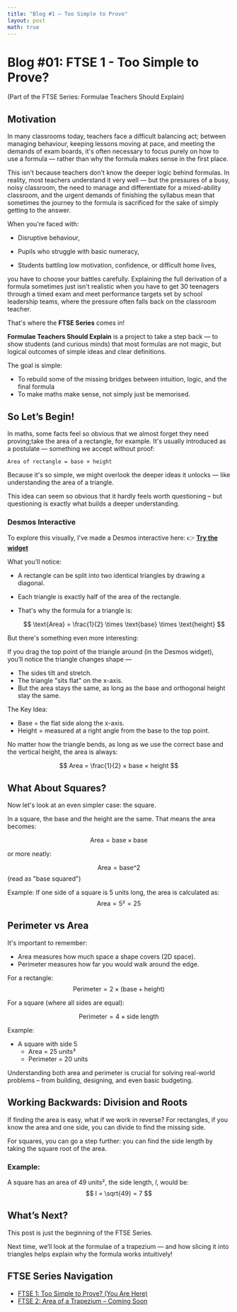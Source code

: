 ```yaml
---
title: "Blog #1 – Too Simple to Prove"
layout: post
math: true
---
```


<link rel="stylesheet" href="https://cdn.jsdelivr.net/npm/katex@0.15.1/dist/katex.min.css">
<script defer src="https://cdn.jsdelivr.net/npm/katex@0.15.1/dist/katex.min.js"></script>
<script defer src="https://cdn.jsdelivr.net/npm/katex@0.15.1/dist/contrib/auto-render.min.js"
    onload="renderMathInElement(document.body);"></script>


# Blog #01: FTSE 1 - Too Simple to Prove?
(Part of the FTSE Series: Formulae Teachers Should Explain)

## Motivation

In many classrooms today, teachers face a difficult balancing act; between managing behaviour, keeping lessons moving at pace, and meeting the demands of exam boards, it's often necessary to focus purely on how to use a formula — rather than why the formula makes sense in the first place.

This isn't because teachers don't know the deeper logic behind formulas.
In reality, most teachers understand it very well — but the pressures of a busy, noisy classroom, the need to manage and differentiate for a mixed-ability classroom, and the urgent demands of finishing the syllabus mean that sometimes the journey to the formula is sacrificed for the sake of simply getting to the answer.

When you're faced with:

- Disruptive behaviour,

- Pupils who struggle with basic numeracy,

- Students battling low motivation, confidence, or difficult home lives,

you have to choose your battles carefully. Explaining the full derivation of a formula sometimes just isn't realistic when you have to get 30 teenagers through a timed exam and meet performance targets set by school leadership teams, where the pressure often falls back on the classroom teacher.

That's where the **FTSE Series** comes in! 

**Formulae Teachers Should Explain** is a project to take a step back — to show students (and curious minds) that most formulas are not magic, but logical outcomes of simple ideas and clear definitions.

The goal is simple:

- To rebuild some of the missing bridges between intuition, logic, and the final formula 
- To make maths make sense, not simply just be memorised.

## So Let’s Begin!

In maths, some facts feel so obvious that we almost forget they need proving;take the area of a rectangle, for example. It's usually introduced as a postulate — something we accept without proof:

    Area of rectangle = base × height

Because it's so simple, we might overlook the deeper ideas it unlocks — like understanding the area of a triangle.

This idea can seem so obvious that it hardly feels worth questioning – but questioning is exactly what builds a deeper understanding.

### Desmos Interactive

To explore this visually, I've made a Desmos interactive here:
👉 [**Try the widget**](https://www.desmos.com/calculator/7l5dxfudnr)

What you’ll notice:

- A rectangle can be split into two identical triangles by drawing a diagonal.

- Each triangle is exactly half of the area of the rectangle.

- That's why the formula for a triangle is:

    $$
    \text{Area} = \frac{1}{2} \times \text{base} \times \text{height}
    $$

But there's something even more interesting:

If you drag the top point of the triangle around (in the Desmos widget), you’ll notice the triangle changes shape —

- The sides tilt and stretch.
- The triangle "sits flat" on the x-axis.
- But the area stays the same, as long as the base and orthogonal height stay the same.

The Key Idea:
- Base = the flat side along the x-axis.
- Height = measured at a right angle from the base to the top point.

No matter how the triangle bends, as long as we use the correct base and the vertical height, the area is always:

$$
Area = \frac{1}{2} × base × height
$$

## What About Squares?

Now let's look at an even simpler case: the square.

In a square, the base and the height are the same. That means the area becomes:

$$
    \text{Area} = \text{base} × \text{base}
$$

or more neatly:

$$
    \text{Area} = \text{base^2}
$$
(read as "base squared")

Example:
If one side of a square is 5 units long, the area is calculated as:
$$
    \text{Area} = 5² = 25
$$

## Perimeter vs Area

It's important to remember:

- Area measures how much space a shape covers (2D space).
- Perimeter measures how far you would walk around the edge.

For a rectangle:
$$
    \text{Perimeter} = 2 × (\text{base} + \text{height})
$$

For a square (where all sides are equal):

$$
    \text{Perimeter} = 4 × \text{side length}
$$

Example:

- A square with side 5 
    - Area = 25 units²
    - Perimeter = 20 units

Understanding both area and perimeter is crucial for solving real-world problems – from building, designing, and even basic budgeting.
## Working Backwards: Division and Roots

If finding the area is easy, what if we work in reverse? For rectangles, if you know the area and one side, you can divide to find the missing side.

For squares, you can go a step further: you can find the side length by taking the square root of the area.

### Example:

A square has an area of 49 units², the side length, $l$, would be:
$$
    l = \sqrt{49} = 7
$$

## What’s Next?

This post is just the beginning of the FTSE Series.

Next time, we’ll look at the formulae of a trapezium — and how slicing it into triangles helps explain why the formula works intuitively!

## FTSE Series Navigation

- [FTSE 1: Too Simple to Prove? (You Are Here)](#)
- [FTSE 2: Area of a Trapezium – Coming Soon](#)

